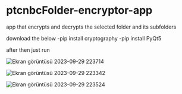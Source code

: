 # ptcnbcFolder-encryptor-app
app that encrypts and decrypts the selected folder and its subfolders

download the below
-pip install cryptography
-pip install PyQt5

after then just run


![Ekran görüntüsü 2023-09-29 223714](https://github.com/thirtyfive-35/ptcnbcFolder-encryptor-app/assets/99458931/57ca6801-65e0-4437-b76a-efd5e014eda4)


![Ekran görüntüsü 2023-09-29 223342](https://github.com/thirtyfive-35/ptcnbcFolder-encryptor-app/assets/99458931/65db514f-33f1-4e9c-9261-262f8e49c2cc)


![Ekran görüntüsü 2023-09-29 223524](https://github.com/thirtyfive-35/ptcnbcFolder-encryptor-app/assets/99458931/c522c109-78f2-47d7-aaf5-10978ef27d3d)
